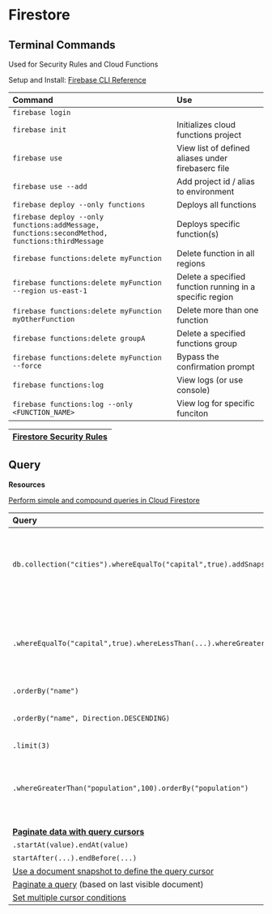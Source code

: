 # Firestore

## Terminal Commands
Used for Security Rules and Cloud Functions

Setup and Install: [Firebase CLI Reference](https://firebase.google.com/docs/cli/)

|Command|Use
|:---|:---|
| `firebase login`| 
| `firebase init`| Initializes cloud functions project
| `firebase use`| View list of defined aliases under firebaserc file
| `firebase use --add` | Add project id / alias to environment
| `firebase deploy --only functions` | Deploys all functions
| `firebase deploy --only functions:addMessage, functions:secondMethod, functions:thirdMessage` | Deploys specific function(s)
| `firebase functions:delete myFunction` | Delete function in all regions
| `firebase functions:delete myFunction --region us-east-1` |  Delete a specified function running in a specific region
|  `firebase functions:delete myFunction myOtherFunction` | Delete more than one function
|  `firebase functions:delete groupA` | Delete a specified functions group
|   `firebase functions:delete myFunction --force` | Bypass the confirmation prompt
| `firebase functions:log` | View logs (or use console)
| `firebase functions:log --only <FUNCTION_NAME>` | View log for specific funciton

|[Firestore Security Rules](firestore-security-rules.md)|
|---|

## Query
**Resources**

[Perform simple and compound queries in Cloud Firestore](https://firebase.google.com/docs/firestore/query-data/queries)

|Query|Use
|:---|:---
|`db.collection("cities").whereEqualTo("capital",true).addSnapshotListener()`|Observes snapshot changes of a query getting multiple documents.
|`.whereEqualTo("capital",true).whereLessThan(...).whereGreaterThanOrEqualTo(...)`|[Compound queries](https://firebase.google.com/docs/firestore/query-data/queries#compound_queries) (Can only perform multiple range comparisons on same field.)
|`.orderBy("name")`
|`.orderBy("name", Direction.DESCENDING)`|Can chain **orderBy** multiple layers.
|`.limit(3)`
|`.whereGreaterThan("population",100).orderBy("population")`|Combining **where** and **orderBy** as long as using the same attribute.
|[**Paginate data with query cursors**](https://firebase.google.com/docs/firestore/query-data/query-cursors)
|`.startAt(value).endAt(value)` |Inclusive
|`startAfter(...).endBefore(...)`|Exclusive
|[Use a document snapshot to define the query cursor](https://firebase.google.com/docs/firestore/query-data/query-cursors#use_a_document_snapshot_to_define_the_query_cursor)
|[Paginate a query](https://firebase.google.com/docs/firestore/query-data/query-cursors#paginate_a_query) (based on last visible document)
|[Set multiple cursor conditions](https://firebase.google.com/docs/firestore/query-data/query-cursors#set_multiple_cursor_conditions)